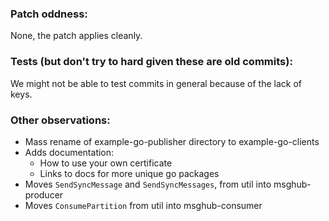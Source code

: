 ### Patch oddness:
None, the patch applies cleanly.

### Tests (but don't try to hard given these are old commits):
We might not be able to test commits in general because of the lack of keys.

### Other observations:
* Mass rename of example-go-publisher directory to example-go-clients
* Adds documentation: 
	* How to use your own certificate
	* Links to docs for more unique go packages
* Moves `SendSyncMessage` and `SendSyncMessages`, from util into msghub-producer
* Moves  `ConsumePartition` from util into msghub-consumer
